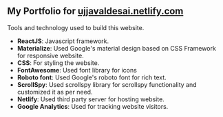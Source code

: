 

## My Portfolio for [ujjavaldesai.netlify.com](https://ujjavaldesai.netlify.com)

Tools and technology used to build this website.

* **ReactJS**: Javascript framework.
* **Materialize**: Used Google's material design based on CSS Framework for responsive website.
* **CSS**: For styling the website.
* **FontAwesome**: Used font library for icons
* **Roboto font**: Used Google's roboto font for rich text.
* **ScrollSpy**: Used scrollspy library for scrollspy functionality and customized it as per need.
* **Netlify**: Used third party server for hosting website.
* **Google Analytics**: Used for tracking website visitors.
